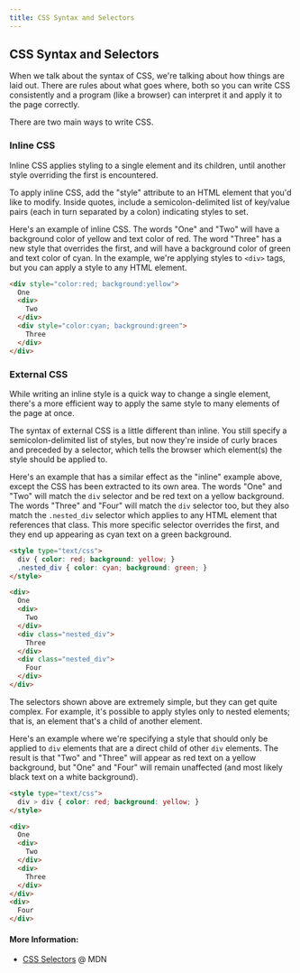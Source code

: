 ```yaml
---
title: CSS Syntax and Selectors
---
```

## CSS Syntax and Selectors

When we talk about the syntax of CSS, we're talking about how things are laid out. There are rules about what goes where, both so you can write CSS consistently and a program (like a browser) can interpret it and apply it to the page correctly.

There are two main ways to write CSS.

### Inline CSS

Inline CSS applies styling to a single element and its children, until another style overriding the first is encountered.

To apply inline CSS, add the "style" attribute to an HTML element that you'd like to modify. Inside quotes, include a semicolon-delimited list of key/value pairs (each in turn separated by a colon) indicating styles to set.

Here's an example of inline CSS. The words "One" and "Two" will have a background color of yellow and text color of red. The word "Three" has a new style that overrides the first, and will have a background color of green and text color of cyan. In the example, we're applying styles to `<div>` tags, but you can apply a style to any HTML element. 

```html
<div style="color:red; background:yellow">
  One
  <div>
    Two
  </div>
  <div style="color:cyan; background:green">
    Three
  </div>
</div>
```
        
### External CSS

While writing an inline style is a quick way to change a single element, there's a more efficient way to apply the same style to many elements of the page at once.

The syntax of external CSS is a little different than inline. You still specify a semicolon-delimited list of styles, but now they're inside of curly braces and preceded by a selector, which tells the browser which element(s) the style should be applied to.

Here's an example that has a similar effect as the "inline" example above, except the CSS has been extracted to its own area. The words "One" and "Two" will match the `div` selector and be red text on a yellow background. The words "Three" and "Four" will match the `div` selector too, but they also match the `.nested_div` selector which applies to any HTML element that references that class. This more specific selector overrides the first, and they end up appearing as cyan text on a green background.

```html
<style type="text/css">
  div { color: red; background: yellow; }
  .nested_div { color: cyan; background: green; }
</style>

<div>
  One
  <div>
    Two
  </div>
  <div class="nested_div">
    Three
  </div>
  <div class="nested_div">
    Four
  </div>
</div>
```

The selectors shown above are extremely simple, but they can get quite complex. For example, it's possible to apply styles only to nested elements; that is, an element that's a child of another element.

Here's an example where we're specifying a style that should only be applied to `div` elements that are a direct child of other `div` elements. The result is that "Two" and "Three" will appear as red text on a yellow background, but "One" and "Four" will remain unaffected (and most likely black text on a white background).

```html
<style type="text/css">
  div > div { color: red; background: yellow; }
</style>

<div>
  One
  <div>
    Two
  </div>
  <div>
    Three
  </div>
</div>
<div>
  Four
</div>
```

#### More Information:
* [CSS Selectors](https://developer.mozilla.org/en-US/docs/Web/CSS/CSS_Selectors) @ MDN


